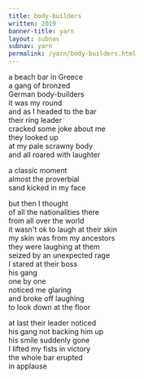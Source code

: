 ```yaml
---
title: body-builders 
written: 2019
banner-title: yarn
layout: subnav
subnav: yarn
permalink: /yarn/body-builders.html
---
```


<div class="poem">

a beach bar in Greece  
a gang of bronzed  
German body-builders  
it was my round  
and as I headed to the bar  
their ring leader  
cracked some joke about me  
they looked up  
at my pale scrawny body  
and all roared with laughter

a classic moment  
almost the proverbial  
sand kicked in my face

but then I thought  
of all the nationalities there  
from all over the world  
it wasn't ok to laugh at their skin  
my skin was from my ancestors  
they were laughing at them  
seized by an unexpected rage  
I stared at their boss  
his gang  
one by one  
noticed me glaring  
and broke off laughing  
to look down at the floor  

at last their leader noticed  
his gang not backing him up  
his smile suddenly gone  
I lifted my fists in victory  
the whole bar erupted  
in applause

</div>

